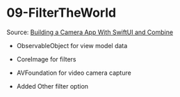 # 09-FilterTheWorld

Source: [Building a Camera App With SwiftUI and Combine](https://www.raywenderlich.com/26244793-building-a-camera-app-with-swiftui-and-combine)

- ObservableObject for view model data
- CoreImage for filters
- AVFoundation for video camera capture

- Added Other filter option
